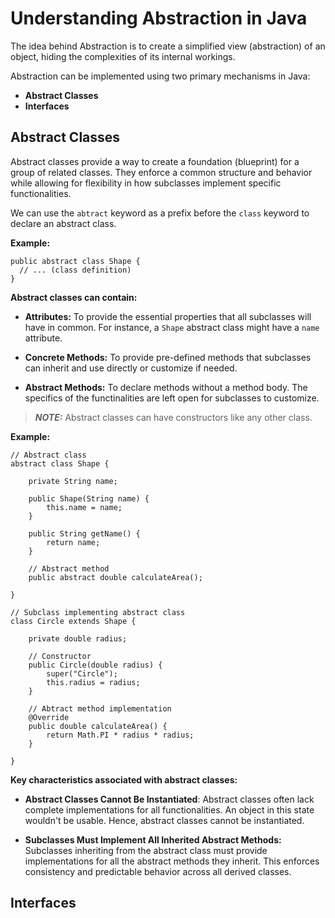 # Understanding Abstraction in Java

The idea behind Abstraction is to create a simplified view (abstraction) of an object, hiding the complexities of its internal workings.

Abstraction can be implemented using two primary mechanisms in Java:

- **Abstract Classes**
- **Interfaces**

## Abstract Classes

Abstract classes provide a way to create a foundation (blueprint) for a group of related classes. They enforce a common structure and behavior while allowing for flexibility in how subclasses implement specific functionalities.

We can use the `abtract` keyword as a prefix before the `class` keyword to declare an abstract class.

**Example:**

```
public abstract class Shape {
  // ... (class definition)
}
```

**Abstract classes can contain:**

- **Attributes:** To provide the essential properties that all subclasses will have in common. For instance, a `Shape` abstract class might have a `name` attribute.

- **Concrete Methods:** To provide pre-defined methods that subclasses can inherit and use directly or customize if needed.

- **Abstract Methods:** To declare methods without a method body. The specifics of the functinalities are left open for subclasses to customize.

> **_NOTE:_** Abstract classes can have constructors like any other class.

**Example:**

```
// Abstract class
abstract class Shape {

    private String name;

    public Shape(String name) {
        this.name = name;
    }

    public String getName() {
        return name;
    }

    // Abstract method
    public abstract double calculateArea();

}

// Subclass implementing abstract class
class Circle extends Shape {

    private double radius;

    // Constructor
    public Circle(double radius) {
        super("Circle");
        this.radius = radius;
    }

    // Abtract method implementation
    @Override
    public double calculateArea() {
        return Math.PI * radius * radius;
    }

}
```

**Key characteristics associated with abstract classes:**

- **Abstract Classes Cannot Be Instantiated**: Abstract classes often lack complete implementations for all functionalities. An object in this state wouldn't be usable. Hence, abstract classes cannot be instantiated.

- **Subclasses Must Implement All Inherited Abstract Methods:** Subclasses inheriting from the abstract class must provide implementations for all the abstract methods they inherit. This enforces consistency and predictable behavior across all derived classes.

## Interfaces
